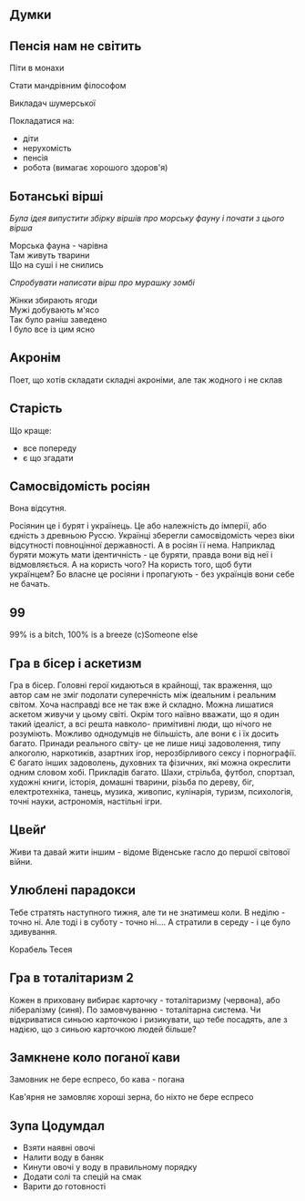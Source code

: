 ## Думки

## Пенсія нам не світить

Піти в монахи

Стати мандрівним філософом

Викладач шумерської

Покладатися на:
 - діти
 - нерухомість
 - пенсія
 - робота (вимагає хорошого здоров'я)

## Ботанські вірші

_Була ідея випустити збірку віршів про морську фауну і почати з цього вірша_

Морська фауна - чарівна  
Там живуть тварини  
Що на суші і не снились  

_Спробувати написати вірш про мурашку зомбі_

Жінки збирають ягоди  
Мужі добувають м'ясо  
Так було раніш заведено  
І було все із цим ясно  

## Акронім

Поет, що хотів складати складні акроніми, але так жодного і не склав

## Старість

Що краще: 

 - все попереду
 - є що згадати

## Самосвідомість росіян

Вона відсутня.

Росіянин це і бурят і українець. Це або належність до імперії, або єдність з древньою Руссю. Українці зберегли самосвідомість через віки відсутності повноцінної державності. А в росіян її нема. Наприклад буряти можуть мати ідентичність - це буряти, правда вони від неї і відмовляється. А на користь чого? На користь того, щоб бути українцем? Бо власне це росіяни і пропагують - без українців вони себе не бачать.

## 99

99% is a bitch, 100% is a breeze (c)Someone else

## Гра в бісер і аскетизм

Гра в бісер. Головні герої кидаються в крайнощі, так враження, що автор сам не зміг подолати суперечність між ідеальним і реальним світом. Хоча насправді все не так вже й складно. Можна лишатися аскетом живучи у цьому світі. Окрім того наївно вважати, що я один такий ідеаліст, а всі решта навколо- примітивні люди, що нічого не розуміють. Можливо однодумців не більшість, але вони є і їх досить багато. Принади реального світу- це не лише ниці задоволення, типу алкоголю, наркотиків, азартних ігор, нерозбірливого сексу і порнографії. Є багато інших задоволень, духовних та фізичних, які можна окреслити одним словом хобі. Прикладів багато. Шахи, стрільба, футбол, спортзал, художні книги, історія, домашні тварини, різьба по дереву, біг, електротехніка, танець, музика, живопис, кулінарія, туризм, психологія, точні науки, астрономія, настільні ігри.

## Цвейґ

Живи та давай жити іншим - відоме Віденське гасло до першої світової війни.

## Улюблені парадокси

Тебе стратять наступного тижня, але ти не знатимеш коли.
В неділю - точно ні. Але тоді і в суботу - точно ні....
А стратили в середу - і це було здивування.

Корабель Тесея

## Гра в тоталітаризм 2

Кожен в приховану вибирає карточку - тоталітаризму (червона), або лібералізму (синя). По замовчуванню - тоталітарна система. Чи відкриватися синьою карточкою і ризикувати, що тебе посадять, але з надією, що з синьою карточкою людей більше?

## Замкнене коло поганої кави

Замовник не бере еспресо, бо кава - погана

Кав'ярня не замовляє хороші зерна, бо ніхто не бере еспресо

## Зупа Цодумдал

 - Взяти наявні овочі
 - Налити воду в баняк
 - Кинути овочі у воду в правильному порядку
 - Додати солі та спецій на смак
 - Варити до готовності

##  
##  
##  

